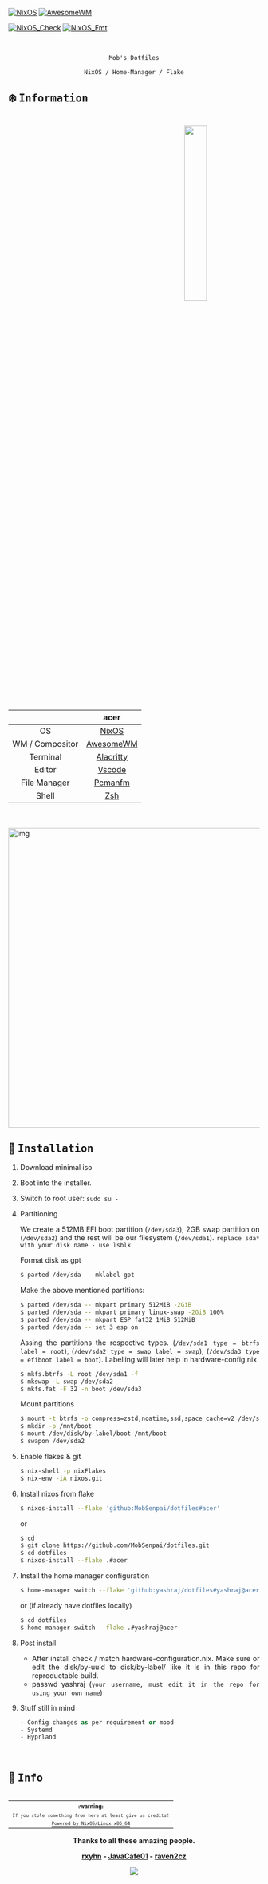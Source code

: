 <!-- Mob's dotfiles -->
<!-- https://github.com/MobSenpai/dotfiles -->

[![NixOS](https://img.shields.io/badge/NixOS-unstable-informational.svg?style=flat-square&logo=nixos)](https://github.com/nixos/nixpkgs) [![AwesomeWM](https://img.shields.io/badge/AwesomeWM-master-blue.svg?style=flat-square&logo=lua)](https://github.com/awesomeWM/awesome)

[![NixOS_Check](https://github.com/MobSenpai/dotfiles/actions/workflows/check.yml/badge.svg)](https://github.com/MobSenpai/dotfiles/actions/workflows/check.yml) [![NixOS_Fmt](https://github.com/MobSenpai/dotfiles/actions/workflows/fmt.yml/badge.svg)](https://github.com/MobSenpai/dotfiles/actions/workflows/fmt.yml)

<br>

<div align="justify">
<div align="center">

```ocaml
Mob's Dotfiles
```

```ocaml
NixOS / Home-Manager / Flake
```

</div>

## :snowflake: <samp>Information</samp>

<br>

<div>

<img align="right" src="https://i.imgur.com/u0DsgEx.png" width="30%" />

|                 |                        acer                         |
| :-------------: | :-------------------------------------------------: |
|       OS        |             [NixOS](https://nixos.org/)             |
| WM / Compositor |  [AwesomeWM](https://github.com/awesomeWM/awesome)  |
|    Terminal     | [Alacritty](https://github.com/alacritty/alacritty) |
|     Editor      |    [Vscode](https://github.com/microsoft/vscode)    |
|  File Manager   |     [Pcmanfm](https://github.com/lxde/pcmanfm)      |
|      Shell      |             [Zsh](https://www.zsh.org/)             |

<br>
<br>

<img src="https://i.imgur.com/PRFVvCt.png" alt="img" align="center" width="600px">

<br>

## :wrench: <samp>Installation</samp>

1. Download minimal iso

2. Boot into the installer.

3. Switch to root user: `sudo su -`

4. Partitioning

   We create a 512MB EFI boot partition (`/dev/sda3`), 2GB swap partition on (`/dev/sda2`) and the rest will be our filesystem (`/dev/sda1`). `replace sda* with your disk name - use lsblk`

   Format disk as gpt

   ```bash
   $ parted /dev/sda -- mklabel gpt
   ```

   Make the above mentioned partitions:

   ```bash
   $ parted /dev/sda -- mkpart primary 512MiB -2GiB
   $ parted /dev/sda -- mkpart primary linux-swap -2GiB 100%
   $ parted /dev/sda -- mkpart ESP fat32 1MiB 512MiB
   $ parted /dev/sda -- set 3 esp on
   ```

   Assing the partitions the respective types. (`/dev/sda1 type = btrfs label = root`), (`/dev/sda2 type = swap label = swap`), (`/dev/sda3 type = efiboot label = boot`). Labelling will later help in hardware-config.nix

   ```bash
   $ mkfs.btrfs -L root /dev/sda1 -f
   $ mkswap -L swap /dev/sda2
   $ mkfs.fat -F 32 -n boot /dev/sda3
   ```

   Mount partitions

   ```bash
   $ mount -t btrfs -o compress=zstd,noatime,ssd,space_cache=v2 /dev/sda1 /mnt
   $ mkdir -p /mnt/boot
   $ mount /dev/disk/by-label/boot /mnt/boot
   $ swapon /dev/sda2
   ```

5. Enable flakes & git

   ```bash
   $ nix-shell -p nixFlakes
   $ nix-env -iA nixos.git
   ```

6. Install nixos from flake

   ```bash
   $ nixos-install --flake 'github:MobSenpai/dotfiles#acer'
   ```

   or

   ```bash
   $ cd
   $ git clone https://github.com/MobSenpai/dotfiles.git
   $ cd dotfiles
   $ nixos-install --flake .#acer
   ```

7. Install the home manager configuration

   ```bash
   $ home-manager switch --flake 'github:yashraj/dotfiles#yashraj@acer'
   ```

   or (if already have dotfiles locally)

   ```bash
   $ cd dotfiles
   $ home-manager switch --flake .#yashraj@acer
   ```

8. Post install

   - After install check / match hardware-configuration.nix. Make sure or edit the disk/by-uuid to disk/by-label/ like it is in this repo for reproductable build.
   - passwd yashraj (`your username, must edit it in the repo for using your own name`)

9. Stuff still in mind

   ```ocaml
   - Config changes as per requirement or mood
   - Systemd
   - Hyprland
   ```

<br>

## :busts_in_silhouette: <samp>Info</samp>

<table align="right">
  <tr>
    <th align="center">
      <sup><sub>:warning:</sub></sup>
    </th>
  </tr>
  <tr>
    <td align="center">
        <sup><sub><samp>If you stole something from here at least give us credits!</samp></sub></sup>
      </a>
    </td>
  </tr>
  <tr>
    <td align="center">
      <a href="https://nixos.wiki/wiki/Overview_of_the_NixOS_Linux_distribution">
        <sup><sub><samp>Powered by NixOS/Linux x86_64</samp></sub></sup>
      </a>
    </td>
  </tr>
</table>

<div align="center">

**Thanks to all these amazing people.**

**[rxyhn](https://github.com/rxyhn) - [JavaCafe01](https://github.com/JavaCafe01) - [raven2cz](https://github.com/raven2cz)**

<p align="center"><a href="https://github.com/MobSenpai/dotfiles/blob/main/LICENSE"><img src="https://img.shields.io/static/v1.svg?style=flat&label=License&message=MIT&logoColor=cdd6f4&colorA=1e1e2e&colorB=cba6f7"/></a></p>

</div>

</div>
